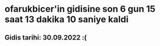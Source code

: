 # ofarukbicer'in gidisine son 6 gun 15 saat 13 dakika 10 saniye kaldi

## Gidis tarihi: 30.09.2022 :(